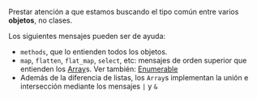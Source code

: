 Prestar atención a que estamos buscando el tipo común entre varios **objetos**, no clases.

Los siguientes mensajes pueden ser de ayuda:

* `methods`, que lo entienden todos los objetos.
* `map`, `flatten`, `flat_map`, `select`, etc: mensajes de orden superior que entienden los [Array](http://ruby-doc.org/core-2.1.0/Array.html)s. Ver también: [Enumerable](http://ruby-doc.org/core-2.1.0/Enumerable.html)
* Además de la diferencia de listas, los `Array`s implementan la unión e intersección mediante los mensajes `|` y `&`
